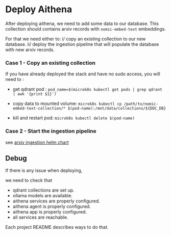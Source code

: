 # Deploy Aithena

After deploying aithena, we need to add some data to our database.
This collection should contains arxiv records with `nomic-embed-text` embeddings.

For that we need either to:
i/ copy an existing collection to our new database.
ii/ deploy the ingestion pipeline that will populate the database with new arxiv records.


### Case 1 - Copy an existing collection

If you have already deployed the stack and have no sudo access, you will need to :

- get qdrant pod :
    `pod_name=$(microk8s kubectl get pods | grep qdrant | awk '{print $1}')`
- copy data to mounted volume:
    `microk8s kubectl cp /path/to/nomic-embed-text-collection/* $(pod-name):/mnt/data/collections/${DOC_DB}`

- kill and restart pod:
    `microk8s kubectl delete $(pod-name)`


### Case 2 - Start the ingestion pipeline
 
 see [arxiv ingestion helm chart](../arxiv-ingestion-job-chart)


## Debug

If there is any issue when deploying,

we need to check that
- qdrant collections are set up.
- ollama models are available.
- aithena services are properly configured.
- aithena agent is properly configured.
- aithena app is properly configured.
- all services are reachable.

Each project README describes ways to do that.